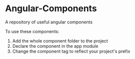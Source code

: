 # Angular-Components
A repository of useful angular components


To use these components:
1. Add the whole component folder to the project
2. Declare the component in the app module
3. Change the component tag to reflect your project's prefix
